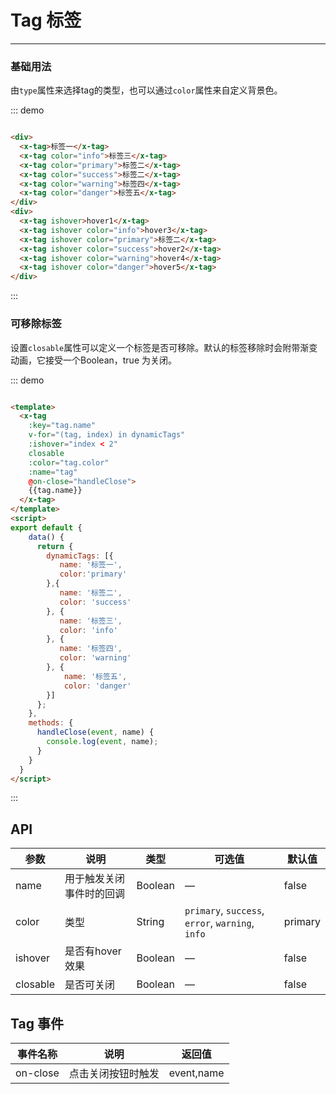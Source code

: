<style>
  .x-tag{
    margin: 10px;
  }
</style>

# Tag 标签
----
### 基础用法
由`type`属性来选择tag的类型，也可以通过`color`属性来自定义背景色。

::: demo
```html

<div>
  <x-tag>标签一</x-tag>
  <x-tag color="info">标签三</x-tag>
  <x-tag color="primary">标签二</x-tag>
  <x-tag color="success">标签二</x-tag>
  <x-tag color="warning">标签四</x-tag>
  <x-tag color="danger">标签五</x-tag>
</div>
<div>
  <x-tag ishover>hover1</x-tag>
  <x-tag ishover color="info">hover3</x-tag>
  <x-tag ishover color="primary">标签二</x-tag>
  <x-tag ishover color="success">hover2</x-tag>
  <x-tag ishover color="warning">hover4</x-tag>
  <x-tag ishover color="danger">hover5</x-tag>
</div>

```
:::



### 可移除标签
设置```closable```属性可以定义一个标签是否可移除。默认的标签移除时会附带渐变动画，它接受一个Boolean，true 为关闭。

::: demo
```html

<template>
  <x-tag
    :key="tag.name"
    v-for="(tag, index) in dynamicTags" 
    :ishover="index < 2"
    closable 
    :color="tag.color" 
    :name="tag" 
    @on-close="handleClose">
    {{tag.name}}
  </x-tag>
</template>
<script>
export default {
    data() {
      return {
        dynamicTags: [{
           name: '标签一',
           color:'primary'
        },{
           name: '标签二',
           color: 'success' 
        }, {
           name: '标签三',
           color: 'info' 
        }, {
           name: '标签四',
           color: 'warning'           
        }, {
            name: '标签五',
            color: 'danger'
        }]
      };
    },
    methods: {
      handleClose(event, name) {
        console.log(event, name);
      }
    }
  }
</script>

```
:::

## API

| 参数      | 说明          | 类型      | 可选值                           | 默认值  |
|---------- |-------------- |---------- |--------------------------------  |-------- |
| name | 用于触发关闭事件时的回调 | Boolean | — | false |
| color | 类型 | String |  `primary`, `success`, `error`, `warning`, `info` | primary |
| ishover | 是否有hover效果 | Boolean | — | false |
| closable | 是否可关闭 | Boolean | — | false |

## Tag 事件

| 事件名称      | 说明          | 返回值  |
|---------- |-------------- |---------- |
| on-close | 点击关闭按钮时触发 | event,name |
